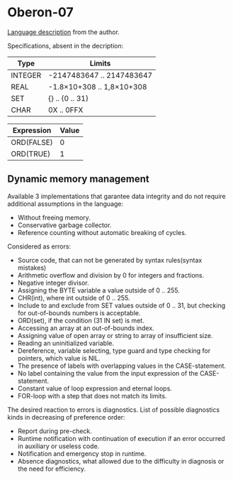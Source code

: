 Oberon-07
===========

[Language description](https://www.inf.ethz.ch/personal/wirth/Oberon/Oberon07.Report.pdf)
from the author.

Specifications, absent in the decription:

| Type     |  Limits                     |
|----------|-----------------------------|
| INTEGER  | -2147483647  .. 2147483647  |
| REAL     | -1.8×10+308 .. 1,8×10+308   |
| SET      | \{} .. \{0 .. 31}           |
| CHAR     | 0X .. 0FFX                  |

| Expression | Value
|------------|------
| ORD(FALSE) | 0
| ORD(TRUE)  | 1

## Dynamic memory management

Available 3 implementations that garantee data integrity and do not require additional assumptions
in the language:

 * Without freeing memory.
 * Conservative garbage collector.
 * Reference counting without automatic breaking of cycles.

Considered as errors:

 * Source code, that can not be generated by syntax rules(syntax mistakes)
 * Arithmetic overflow and division by 0 for integers and fractions.
 * Negative integer divisor.
 * Assigning the BYTE variable a value outside of 0 .. 255.
 * CHR(int), where int outside of 0 .. 255.
 * Include to and exclude from SET values outside of 0 .. 31,
   but checking for out-of-bounds numbers is acceptable.
 * ORD(set), if the condition (31 IN set) is met.
 * Accessing an array at an out-of-bounds index.
 * Assigning value ​​of open array or string to array of insufficient size.
 * Reading an uninitialized variable.
 * Dereference, variable selecting, type guard and type checking for pointers, which value is NIL.
 * The presence of labels with overlapping values in the CASE-statement.
 * No label containing the value from the input expression of the CASE-statement.
 * Constant value of loop expression and eternal loops.
 * FOR-loop with a step that does not match its limits.

The desired reaction to errors is diagnostics.
List of possible diagnostics kinds in decreasing of preference order:

 * Report during pre-check.
 * Runtime notification with continuation of execution if an error occurred in auxiliary
   or useless code.
 * Notification and emergency stop in runtime.
 * Absence diagnostics, what allowed due to the difficulty in diagnosis or the need for efficiency.
